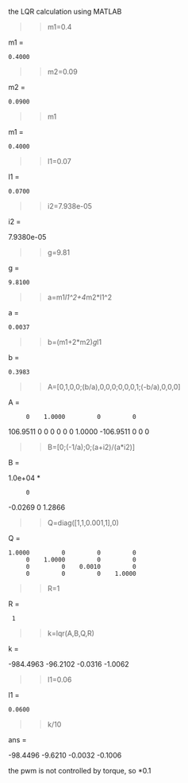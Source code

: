 the LQR calculation using MATLAB

>> m1=0.4

m1 =

    0.4000

>> m2=0.09

m2 =

    0.0900

>> m1

m1 =

    0.4000

>> l1=0.07

l1 =

    0.0700

>> i2=7.938e-05

i2 =

   7.9380e-05

>> g=9.81

g =

    9.8100
 
>> a=m1*l1^2+4*m2*l1^2

a =

    0.0037

>> b=(m1+2*m2)*g*l1

b =

    0.3983

>> A=[0,1,0,0;(b/a),0,0,0;0,0,0,1;(-b/a),0,0,0]

A =

         0    1.0000         0         0
  106.9511         0         0         0
         0         0         0    1.0000
 -106.9511         0         0         0

>> B=[0;(-1/a);0;(a+i2)/(a*i2)]

B =

   1.0e+04 *

         0
   -0.0269
         0
    1.2866

>> Q=diag([1,1,0.001,1],0)

Q =

    1.0000         0         0         0
         0    1.0000         0         0
         0         0    0.0010         0
         0         0         0    1.0000

>> R=1

R =

     1

>> k=lqr(A,B,Q,R)

k =

 -984.4963  -96.2102   -0.0316   -1.0062

>> l1=0.06

l1 =

    0.0600


>> k/10 

ans =

  -98.4496   -9.6210   -0.0032   -0.1006
 
the pwm is not controlled by torque, so *0.1 
